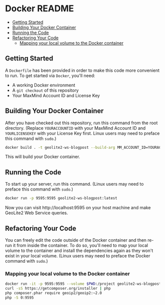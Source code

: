 # Docker README

* [Getting Started](#getting-started)
* [Building Your Docker Container](#building-your-docker-container)
* [Running the Code](#running-the-code)
* [Refactoring Your Code](#refactoring-your-code)
  * [Mapping your local volume to the Docker container](#mapping-your-local-volume-to-the-docker-container)

## Getting Started

A `Dockerfile` has been provided in order to make this code more convenient to
run. To get started via `Docker`, you'll need:

* A working Docker environment
* A `git checkout` of this repository
* Your MaxMind Account ID and License Key

## Building Your Docker Container

After you have checked out this repository, run this command from the root
directory. (Replace `YOURACCOUNTID` with your MaxMind Account ID and
`YOURLICENSEKEY` with your License Key first. Linux users may need to preface
this command with `sudo`.)

```bash
docker build . -t geolite2-ws-blogpost --build-arg MM_ACCOUNT_ID=YOURACCOUNTID --build-arg MM_LICENSE_KEY=YOURLICENSE_KEY
```

This will build your Docker container.

## Running the Code

To start up your server, run this command. (Linux users may need to preface this
command with `sudo`.)

```bash
docker run -p 9595:9595 geolite2-ws-blogpost:latest
```

Now you can visit http://localhost:9595 on your host machine and make GeoLite2
Web Service queries.

## Refactoring Your Code

You can freely edit the code outside of the Docker container and then re-run it
from inside the container. To do so, you'll need to map your local volume to the
container and install the dependencies again as they won't exist in your local
volume. (Linux users may need to preface the Docker command with `sudo`.)

### Mapping your local volume to the Docker container
```bash
docker run -it -p 9595:9595 --volume $PWD:/project geolite2-ws-blogpost:latest /bin/bash
curl -sS https://getcomposer.org/installer | php
php composer.phar require geoip2/geoip2:~2.0
php -S 0:9595
```
